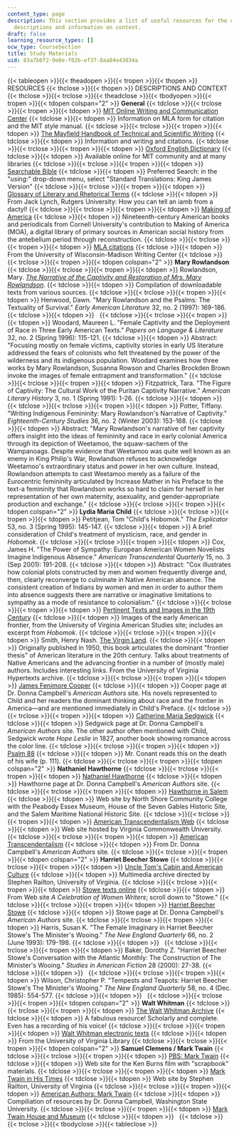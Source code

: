 ```yaml
---
content_type: page
description: This section provides a list of useful resources for the course along
  descriptions and information on context.
draft: false
learning_resource_types: []
ocw_type: CourseSection
title: Study Materials
uid: 83a7b0f2-9e6e-f02b-ef37-8aa84e43034a
---
```

{{< tableopen >}}{{< theadopen >}}{{< tropen >}}{{< thopen >}}
RESOURCES
{{< thclose >}}{{< thopen >}}
DESCRIPTIONS AND CONTEXT
{{< thclose >}}{{< trclose >}}{{< theadclose >}}{{< tbodyopen >}}{{< tropen >}}{{< tdopen colspan="2" >}}
**General**
{{< tdclose >}}{{< trclose >}}{{< tropen >}}{{< tdopen >}}
[MIT Online Writing and Communication Center](http://web.mit.edu/writing/)
{{< tdclose >}}{{< tdopen >}}
Information on MLA form for citation and the MIT style manual.
{{< tdclose >}}{{< trclose >}}{{< tropen >}}{{< tdopen >}}
[The Mayfield Handbook of Technical and Scientific Writing](http://www.mhhe.com/mayfieldpub/tsw/home.htm)
{{< tdclose >}}{{< tdopen >}}
Information and writing and citations.
{{< tdclose >}}{{< trclose >}}{{< tropen >}}{{< tdopen >}}
[Oxford English Dictionary](http://www.oed.com/)
{{< tdclose >}}{{< tdopen >}}
Available online for MIT community and at many libraries
{{< tdclose >}}{{< trclose >}}{{< tropen >}}{{< tdopen >}}
[Searchable Bible](http://bible.crosswalk.com/)
{{< tdclose >}}{{< tdopen >}}
Preferred Search: in the "*using:*" drop-down menu, select "Standard Translations: King James Version"
{{< tdclose >}}{{< trclose >}}{{< tropen >}}{{< tdopen >}}
[Glossary of Literary and Rhetorical Terms](https://mcl.as.uky.edu/cla-glossary-rhetorical-terms)
{{< tdclose >}}{{< tdopen >}}
From Jack Lynch, Rutgers University: How you can tell an iamb from a dactyl!
{{< tdclose >}}{{< trclose >}}{{< tropen >}}{{< tdopen >}}
[Making of America](http://cdl.library.cornell.edu/moa/)
{{< tdclose >}}{{< tdopen >}}
Nineteenth-century American books and periodicals from Cornell University's contribution to Making of America (MOA), a digital library of primary sources in American social history from the antebellum period through reconstruction.
{{< tdclose >}}{{< trclose >}}{{< tropen >}}{{< tdopen >}}
[MLA citations](https://writing.wisc.edu/handbook/docmla/)
{{< tdclose >}}{{< tdopen >}}
From the University of Wisconsin-Madison Writing Center
{{< tdclose >}}{{< trclose >}}{{< tropen >}}{{< tdopen colspan="2" >}}
**Mary Rowlandson**
{{< tdclose >}}{{< trclose >}}{{< tropen >}}{{< tdopen >}}
Rowlandson, Mary. [*The Narrative of the Captivity and Restoration of Mrs. Mary Rowlandson*](http://onlinebooks.library.upenn.edu/webbin/gutbook/lookup?num=851).
{{< tdclose >}}{{< tdopen >}}
Compilation of downloadable texts from various sources.
{{< tdclose >}}{{< trclose >}}{{< tropen >}}{{< tdopen >}}
Henwood, Dawn. "Mary Rowlandson and the Psalms: The Textuality of Survival." *Early American Literature* 32, no. 2 (1997): 169-186.
{{< tdclose >}}{{< tdopen >}}
 
{{< tdclose >}}{{< trclose >}}{{< tropen >}}{{< tdopen >}}
Woodard, Maureen L. "Female Captivity and the Deployment of Race in Three Early American Texts." *Papers on Language & Literature* 32, no. 2 (Spring 1996): 115-121.
{{< tdclose >}}{{< tdopen >}}
Abstract: "Focusing mostly on female victims, captivity stories in early US literature addressed the fears of colonists who felt threatened by the power of the wilderness and its indigenous population. Woodard examines how three works by Mary Rowlandson, Susanna Rowson and Charles Brockden Brown invoke the images of female entrapment and transformation."
{{< tdclose >}}{{< trclose >}}{{< tropen >}}{{< tdopen >}}
Fitzpatrick, Tara. "The Figure of Captivity: The Cultural Work of the Puritan Captivity Narrative." *American Literary History* 3, no. 1 (Spring 1991): 1-26.
{{< tdclose >}}{{< tdopen >}}
 
{{< tdclose >}}{{< trclose >}}{{< tropen >}}{{< tdopen >}}
Potter, Tiffany. "Writing Indigenous Femininity: Mary Rowlandson's Narrative of Captivity." *Eighteenth-Century Studies* 36, no. 2 (Winter 2003): 153-168.
{{< tdclose >}}{{< tdopen >}}
Abstract: "Mary Rowlandson's narrative of her captivity offers insight into the ideas of femininity and race in early colonial America through its depiction of Weetamoo, the squaw-sachem of the Wampanoags. Despite evidence that Weetamoo was quite well known as an enemy in King Philip's War, Rowlandson refuses to acknowledge Weetamoo's extraordinary status and power in her own culture. Instead, Rowlandson attempts to cast Weetamoo merely as a failure of the Eurocentric femininity articulated by Increase Mather in his Preface to the text-a femininity that Rowlandson works so hard to claim for herself in her representation of her own maternity, asexuality, and gender-appropriate production and exchange."
{{< tdclose >}}{{< trclose >}}{{< tropen >}}{{< tdopen colspan="2" >}}
**Lydia Maria Child**
{{< tdclose >}}{{< trclose >}}{{< tropen >}}{{< tdopen >}}
Petitjean, Tom "Child's Hobomok." *The Explicator* 53, no. 3 (Spring 1995): 145-147.
{{< tdclose >}}{{< tdopen >}}
A brief consideration of Child's treatment of mysticism, race, and gender in *Hobomok*.
{{< tdclose >}}{{< trclose >}}{{< tropen >}}{{< tdopen >}}
Cox, James H. "The Power of Sympathy: European American Women Novelists Imagine Indigenous Absence." *American Transcendental Quarterly* 15, no. 3 (Sep 2001): 191-208.
{{< tdclose >}}{{< tdopen >}}
Abstract: "Cox illustrates how colonial plots constructed by men and women frequently diverge and, then, clearly reconverge to culminate in Native American absence. The consistent creation of Indians by women and men in order to author them into absence suggests there are narrative or imaginative limitations to sympathy as a mode of resistance to colonialism."
{{< tdclose >}}{{< trclose >}}{{< tropen >}}{{< tdopen >}}
[Pertinent Texts and Images in the 19th Century](http://twain.lib.virginia.edu/projects/rissetto/pertinent.html)
{{< tdclose >}}{{< tdopen >}}
Images of the early American frontier, from the University of Virginia American Studies site; includes an excerpt from *Hobomok*.
{{< tdclose >}}{{< trclose >}}{{< tropen >}}{{< tdopen >}}
Smith, Henry Nash. [The Virgin Land](https://www.academia.edu/51291520/Virgin_Land_Henry_Nash_Smith_1950).
{{< tdclose >}}{{< tdopen >}}
Originally published in 1950, this book articulates the dominant "frontier thesis" of American literature in the 20th century. Talks about treatments of Native Americans and the advancing frontier in a number of (mostly male) authors. Includes interesting links. From the University of Virginia Hypertexts archive.
{{< tdclose >}}{{< trclose >}}{{< tropen >}}{{< tdopen >}}
[James Fenimore Cooper](http://www.wsu.edu/~campbelld/amlit/cooper.htm)
{{< tdclose >}}{{< tdopen >}}
Cooper page at Dr. Donna Campbell's *American Authors* site. His novels represented to Child and her readers the dominant thinking about race and the frontier in America—and are mentioned immediately in Child's Preface.
{{< tdclose >}}{{< trclose >}}{{< tropen >}}{{< tdopen >}}
[Catherine Maria Sedgwick](http://www.wsu.edu/~campbelld/amlit/sedgwick.htm)
{{< tdclose >}}{{< tdopen >}}
Sedgwick page at Dr. Donna Campbell's *American Authors* site. The other author often mentioned with Child, Sedgwick wrote *Hope Leslie* in 1827, another book showing romance across the color line.
{{< tdclose >}}{{< trclose >}}{{< tropen >}}{{< tdopen >}}
[Psalm 88](http://www.biblegateway.com/passage/?search=Psalm%2088;&version=47;)
{{< tdclose >}}{{< tdopen >}}
Mr. Conant reads this on the death of his wife (p. 111).
{{< tdclose >}}{{< trclose >}}{{< tropen >}}{{< tdopen colspan="2" >}}
**Nathaniel Hawthorne**
{{< tdclose >}}{{< trclose >}}{{< tropen >}}{{< tdopen >}}
[Nathaniel Hawthorne](http://www.wsu.edu/~campbelld/amlit/hawthor.htm)
{{< tdclose >}}{{< tdopen >}}
Hawthorne page at Dr. Donna Campbell's *American Authors* site.
{{< tdclose >}}{{< trclose >}}{{< tropen >}}{{< tdopen >}}
[Hawthorne in Salem](http://www.hawthorneinsalem.org/)
{{< tdclose >}}{{< tdopen >}}
Web site by North Shore Community College with the Peabody Essex Museum, House of the Seven Gables Historic Site, and the Salem Maritime National Historic Site.
{{< tdclose >}}{{< trclose >}}{{< tropen >}}{{< tdopen >}}
[American Transcendentalism Web](http://www.vcu.edu/engweb/transcendentalism/index.html)
{{< tdclose >}}{{< tdopen >}}
Web site hosted by Virginia Commonwealth University.
{{< tdclose >}}{{< trclose >}}{{< tropen >}}{{< tdopen >}}
[American Transcendentalism](https://public.wsu.edu/~campbelld/amlit/amtrans.htm)
{{< tdclose >}}{{< tdopen >}}
From Dr. Donna Campbell's *American Authors* site.
{{< tdclose >}}{{< trclose >}}{{< tropen >}}{{< tdopen colspan="2" >}}
**Harriet Beecher Stowe**
{{< tdclose >}}{{< trclose >}}{{< tropen >}}{{< tdopen >}}
[Uncle Tom's Cabin and American Culture](https://utc.iath.virginia.edu/)
{{< tdclose >}}{{< tdopen >}}
Multimedia archive directed by Stephen Railton, University of Virginia.
{{< tdclose >}}{{< trclose >}}{{< tropen >}}{{< tdopen >}}
[Stowe texts online](http://digital.library.upenn.edu/women/_generate/authors-S.html)
{{< tdclose >}}{{< tdopen >}}
From Web site *A Celebration of Women Writers*; scroll down to "Stowe."
{{< tdclose >}}{{< trclose >}}{{< tropen >}}{{< tdopen >}}
[Harriet Beecher Stowe](http://www.wsu.edu/~campbelld/amlit/stowe.htm)
{{< tdclose >}}{{< tdopen >}}
Stowe page at Dr. Donna Campbell's *American Authors* site.
{{< tdclose >}}{{< trclose >}}{{< tropen >}}{{< tdopen >}}
Harris, Susan K. "The Female Imaginary in Harriet Beecher Stowe's The Minister's Wooing." *The New England Quarterly* 66, no. 2 (June 1993): 179-198.
{{< tdclose >}}{{< tdopen >}}
 
{{< tdclose >}}{{< trclose >}}{{< tropen >}}{{< tdopen >}}
Baker, Dorothy Z. "Harriet Beecher Stowe's Conversation with the Atlantic Monthly: The Construction of The Minister's Wooing." *Studies in American Fiction* 28 (2000): 27-38.
{{< tdclose >}}{{< tdopen >}}
 
{{< tdclose >}}{{< trclose >}}{{< tropen >}}{{< tdopen >}}
Wilson, Christopher P. "Tempests and Teapots: Harriet Beecher Stowe's The Minister's Wooing." *The New England Quarterly* 58, no. 4 (Dec. 1985): 554-577.
{{< tdclose >}}{{< tdopen >}}
 
{{< tdclose >}}{{< trclose >}}{{< tropen >}}{{< tdopen colspan="2" >}}
**Walt Whitman**
{{< tdclose >}}{{< trclose >}}{{< tropen >}}{{< tdopen >}}
[The Walt Whitman Archive](http://www.whitmanarchive.org/)
{{< tdclose >}}{{< tdopen >}}
A fabulous resource! Scholarly and complete. Even has a recording of his voice!
{{< tdclose >}}{{< trclose >}}{{< tropen >}}{{< tdopen >}}
[Walt Whitman electronic texts](http://etext.virginia.edu/whitman/)
{{< tdclose >}}{{< tdopen >}}
From the University of Virginia Library
{{< tdclose >}}{{< trclose >}}{{< tropen >}}{{< tdopen colspan="2" >}}
**Samuel Clemens / Mark Twain**
{{< tdclose >}}{{< trclose >}}{{< tropen >}}{{< tdopen >}}
[PBS: Mark Twain](http://www.pbs.org/marktwain/index.html)
{{< tdclose >}}{{< tdopen >}}
Web site for the Ken Burns film with "scrapbook" materials.
{{< tdclose >}}{{< trclose >}}{{< tropen >}}{{< tdopen >}}
[Mark Twain in His Times](http://etext.lib.virginia.edu/railton/index2.html)
{{< tdclose >}}{{< tdopen >}}
Web site by Stephen Railton, University of Virginia
{{< tdclose >}}{{< trclose >}}{{< tropen >}}{{< tdopen >}}
[American Authors: Mark Twain](http://www.wsu.edu/~campbelld/amlit/twain.htm)
{{< tdclose >}}{{< tdopen >}}
Compiliation of resources by Dr. Donna Campbell, Washington State University.
{{< tdclose >}}{{< trclose >}}{{< tropen >}}{{< tdopen >}}
[Mark Twain House and Museum](http://www.marktwainhouse.org/)
{{< tdclose >}}{{< tdopen >}}
 
{{< tdclose >}}{{< trclose >}}{{< tbodyclose >}}{{< tableclose >}}